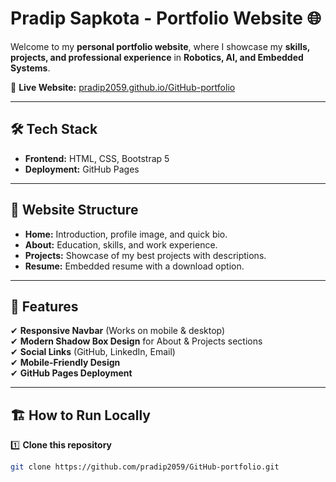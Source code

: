 # Pradip Sapkota - Portfolio Website 🌐

Welcome to my **personal portfolio website**, where I showcase my **skills, projects, and professional experience** in **Robotics, AI, and Embedded Systems**.

📍 **Live Website:** [pradip2059.github.io/GitHub-portfolio](https://pradip2059.github.io/GitHub-portfolio/)

---

## 🛠 Tech Stack  
- **Frontend:** HTML, CSS, Bootstrap 5  
- **Deployment:** GitHub Pages  

---

## 📂 Website Structure  
- **Home:** Introduction, profile image, and quick bio.  
- **About:** Education, skills, and work experience.  
- **Projects:** Showcase of my best projects with descriptions.  
- **Resume:** Embedded resume with a download option.  

---

## 🚀 Features  
✔ **Responsive Navbar** (Works on mobile & desktop)  
✔ **Modern Shadow Box Design** for About & Projects sections  
✔ **Social Links** (GitHub, LinkedIn, Email)  
✔ **Mobile-Friendly Design**  
✔ **GitHub Pages Deployment**  

---

## 🏗 How to Run Locally  
1️⃣ **Clone this repository**  
```sh
git clone https://github.com/pradip2059/GitHub-portfolio.git
